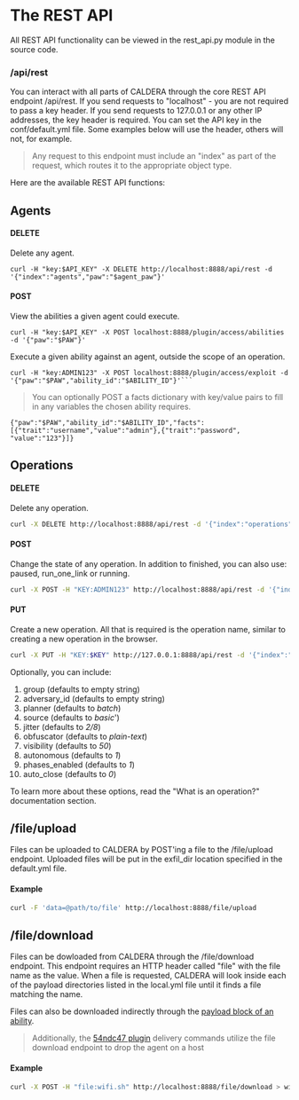 The REST API
============

All REST API functionality can be viewed in the rest_api.py module in the source code.

### /api/rest

You can interact with all parts of CALDERA through the core REST API endpoint /api/rest. If you
send requests to "localhost" - you are not required to pass a key header. If you send requests to
127.0.0.1 or any other IP addresses, the key header is required. You can set the API key in the 
conf/default.yml file. Some examples below will use the header, others will not, for example.

> Any request to this endpoint must include an "index" as part of the request, which routes it to the appropriate object type. 

Here are the available REST API functions:

## Agents

#### DELETE

Delete any agent. 
```
curl -H "key:$API_KEY" -X DELETE http://localhost:8888/api/rest -d '{"index":"agents","paw":"$agent_paw"}'
```

#### POST

View the abilities a given agent could execute.
```
curl -H "key:$API_KEY" -X POST localhost:8888/plugin/access/abilities -d '{"paw":"$PAW"}'
```

Execute a given ability against an agent, outside the scope of an operation. 
```
curl -H "key:ADMIN123" -X POST localhost:8888/plugin/access/exploit -d '{"paw":"$PAW","ability_id":"$ABILITY_ID"}'```
```
> You can optionally POST a facts dictionary with key/value pairs to fill in any variables the chosen ability requires.
```
{"paw":"$PAW","ability_id":"$ABILITY_ID","facts":[{"trait":"username","value":"admin"},{"trait":"password", "value":"123"}]}
```

## Operations

#### DELETE

Delete any operation.
```bash
curl -X DELETE http://localhost:8888/api/rest -d '{"index":"operations","id":"$operation_id"}'
```

#### POST

Change the state of any operation. In addition to finished, you can also use: paused, run_one_link or running.
```bash
curl -X POST -H "KEY:ADMIN123" http://localhost:8888/api/rest -d '{"index":"operation", "op_id":123, "state":"finished"}'
```

#### PUT

Create a new operation. All that is required is the operation name, similar to creating a new operation
in the browser.
```bash
curl -X PUT -H "KEY:$KEY" http://127.0.0.1:8888/api/rest -d '{"index":"operations","name":"testoperation1"}'
```
Optionally, you can include:

1) group (defaults to empty string)
2) adversary_id (defaults to empty string)
3) planner (defaults to *batch*)
4) source (defaults to *basic*')
5) jitter (defaults to *2/8*)
6) obfuscator (defaults to *plain-text*)
7) visibility (defaults to *50*)
8) autonomous (defaults to *1*)
9) phases_enabled (defaults to *1*)
10) auto_close (defaults to *0*)

To learn more about these options, read the "What is an operation?" documentation section.           

## /file/upload

Files can be uploaded to CALDERA by POST'ing a file to the /file/upload endpoint. Uploaded files will be put in the exfil_dir location specified in the default.yml file.

#### Example
```bash
curl -F 'data=@path/to/file' http://localhost:8888/file/upload
```

## /file/download

Files can be dowloaded from CALDERA through the /file/download endpoint. This endpoint requires an HTTP header called "file" with the file name as the value. When a file is requested, CALDERA will look inside each of the payload directories listed in the local.yml file until it finds a file matching the name.

Files can also be downloaded indirectly through the [payload block of an ability](What-is-an-ability.md).

> Additionally, the [54ndc47 plugin](Plugins-sandcat.md) delivery commands utilize the file download endpoint to drop the agent on a host

#### Example
```bash
curl -X POST -H "file:wifi.sh" http://localhost:8888/file/download > wifi.sh
```